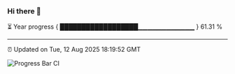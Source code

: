 ### Hi there 👋

⏳ Year progress { ██████████████████▁▁▁▁▁▁▁▁▁▁▁▁ } 61.31 %

---

⏰ Updated on Tue, 12 Aug 2025 18:19:52 GMT

![Progress Bar CI](https://github.com/code-lakshay/GitHub-Actions-Demo/workflows/Progress%20Bar%20CI/badge.svg)
